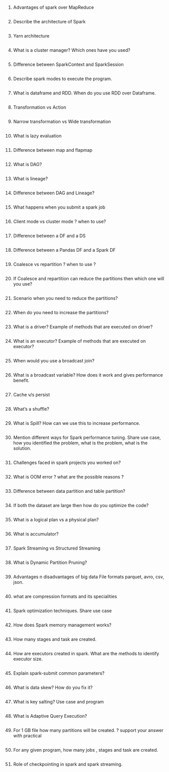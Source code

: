 1.	Advantages of spark over MapReduce

```
```

2.	Describe the architecture of Spark

```
```

3.	Yarn architecture

```
```

4.	What is a cluster manager? Which ones have you used?

```
```

5.	Difference between SparkContext and SparkSession 

```
```

6.	Describe spark modes to execute the program.

```
```

7.	What is dataframe and RDD. When do you use RDD over Dataframe.

```
```

8.	Transformation vs Action 

```
```

9.	Narrow transformation vs Wide transformation 

```
```

10.	What is lazy evaluation 

```
```

11.	Difference between map and flapmap

```
```

12.	What is DAG?

```
```

13.	What is lineage?

```
```

14.	Difference between DAG and Lineage?

```
```

15.	What happens when you submit a spark job 

```
```

16.	Client mode vs cluster mode ? when to use?

```
```

17.	Difference between a DF and a DS 

```
```

18.	Difference between a Pandas DF and a Spark DF 

```
```

19.	Coalesce vs repartition ? when to use ?

```
```

20.	If Coalesce and repartition can reduce the partitions then which one will you use?

```
```

21.	Scenario  when you need to reduce the partitions?

```
```

22.	When do you need to increase the partitions?

```
```

23.	What is a driver?  Example of methods that are executed on driver?

```
```

24.	What is an executor? Example of methods that are executed on executor?

```
```

25.	When would you use a broadcast join? 

```
```

26.	What is a broadcast variable? How does it work and gives performance benefit.

```
```

27.	Cache v/s persist

```
```

28.	What’s a shuffle?

```
```

29.	What is Spill? How can we use this to increase performance.

```
```

30.	Mention different ways for Spark performance tuning. Share use case, how you identified the problem, what is the problem, what is the solution.

```
```

31.	Challenges faced in spark projects you worked on?

```
```

32.	What is OOM error ? what are the possible reasons ?

```
```

33.	Difference between data partition and table partition?

```
```

34.	If both the dataset are large then how do you optimize the code?

```
```

35.	What is a logical plan vs a physical plan? 

```
```

36.	What is accumulator?

```
```

37.	Spark Streaming vs Structured Streaming 

```
```

38.	What is Dynamic Partition Pruning? 

```
```

39.	Advantages n disadvantages of big data File formats parquet, avro, csv, json.

```
```

40.	what are compression formats and its specialities

```
```

41.	Spark optimization techniques. Share use case

```
```

42.	How does Spark memory management works?

```
```

43.	How many stages and task are created.

```
```

44.	How are executors created in spark. What are the methods to identify executor size.

```
```

45.	Explain spark-submit common parameters? 

```
```

46.	What is data skew? How do you fix it? 

```
```

47.	What is key salting? Use case and program

```
```

48.	What is Adaptive Query Execution? 

```
```

49.	For 1 GB file how many partitions will be created. ? support your answer with practical 

```
```

50.	For any given program, how many jobs , stages and task are created.

```
```

51.	Role of checkpointing in spark and spark streaming.

```
```

